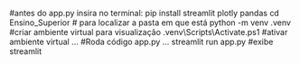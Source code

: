 #antes do app.py insira no terminal:
pip install streamlit plotly pandas
cd Ensino_Superior # para localizar a pasta em que está
python -m venv .venv #criar ambiente virtual para visualização
.venv\Scripts\Activate.ps1 #ativar ambiente virtual 
...
#Roda código app.py
...
streamlit run app.py #exibe streamlit
